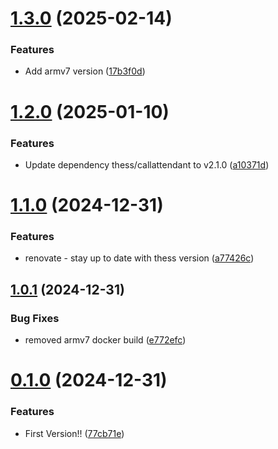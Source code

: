 # [1.3.0](https://github.com/telnetdoogie/callattendant-docker/compare/v1.2.0...v1.3.0) (2025-02-14)


### Features

* Add armv7 version ([17b3f0d](https://github.com/telnetdoogie/callattendant-docker/commit/17b3f0d1efafa30b0a79a62eb7ac0d286f1b52eb))



# [1.2.0](https://github.com/telnetdoogie/callattendant-docker/compare/v1.1.0...v1.2.0) (2025-01-10)


### Features

* Update dependency thess/callattendant to v2.1.0 ([a10371d](https://github.com/telnetdoogie/callattendant-docker/commit/a10371d4d6dbe6052daa7bd4cfcbaf13db54017c))



# [1.1.0](https://github.com/telnetdoogie/callattendant-docker/compare/v1.0.1...v1.1.0) (2024-12-31)


### Features

* renovate - stay up to date with thess version ([a77426c](https://github.com/telnetdoogie/callattendant-docker/commit/a77426c68c4b2b953d09b3d1a1ef8f382b1bede0))



## [1.0.1](https://github.com/telnetdoogie/callattendant-docker/compare/v0.1.0...v1.0.1) (2024-12-31)


### Bug Fixes

* removed armv7 docker build ([e772efc](https://github.com/telnetdoogie/callattendant-docker/commit/e772efc28a80df1e138b091b6a64013ce785774b))



# [0.1.0](https://github.com/telnetdoogie/callattendant-docker/compare/77cb71e8a0e420e15423414238eec10d464205e5...v0.1.0) (2024-12-31)


### Features

* First Version!! ([77cb71e](https://github.com/telnetdoogie/callattendant-docker/commit/77cb71e8a0e420e15423414238eec10d464205e5))



